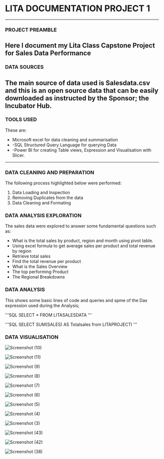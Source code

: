 # LITA DOCUMENTATION PROJECT 1
---
### PROJECT PREAMBLE
Here I document my Lita Class Capstone Project for Sales Data Performance
---
### DATA SOURCES
The main source of data used is Salesdata.csv and this is an open source data that can be easily downloaded as instructed by the Sponsor; the Incubator Hub.
---
### TOOLS USED
These are:
- Microsoft excel for data cleaning and summarisation
- -SQL Structured Query Language  for querying Data
- -Power BI for creating Table views, Expression and Visualisation with Slicer.
---
### DATA CLEANING AND PREPARATION
The following process highlighted below were performed:
1. Data Loading and Inspection
2. Removing Duplicates from the data
3. Data Cleaning and Formating
### DATA ANALYSIS EXPLORATION
The sales data were explored to answer some fundamental questions such as:
- What is the total sales by product, region and month using pivot table.
- Using excel formula to get average sales per product and total revenue by region
- Retrieve total sales
- Find the total revenue per product
- What is the Sales Overview
- The top performing Product
- The Regional Breakdowns
### DATA ANALYSIS
This shows some basic lines of code and queries and spme of the Dax expression used during the Analysis;

'''SQL
SELECT * FROM LITASALESDATA
'''

'''SQL
SELECT SUM(SALES) AS Totalsales from LITAPROJECTI
'''
### DATA VISUALISATION

![Screenshot (10)](https://github.com/user-attachments/assets/5c32ab44-27bd-4c8f-b00d-f223ccac8d6b)


![Screenshot (11)](https://github.com/user-attachments/assets/ff9b5439-34ac-40e0-82ad-207cbfcc1141)


![Screenshot (9)](https://github.com/user-attachments/assets/cbfc3f4c-c6a1-4189-bfb5-b763e4811327)


![Screenshot (8)](https://github.com/user-attachments/assets/1578d7f2-564a-479a-96a7-d4df8a4d1781)


![Screenshot (7)](https://github.com/user-attachments/assets/f674e7be-6668-4da8-b1e9-3a3101f1c654)


![Screenshot (6)](https://github.com/user-attachments/assets/08918e39-fad7-4f8a-a2c4-c73072baee3a)


![Screenshot (5)](https://github.com/user-attachments/assets/39067e71-9d6c-4e92-a51e-82bc5a7b037c)


![Screenshot (4)](https://github.com/user-attachments/assets/92682c9c-c97d-4cf9-bb04-18c49f503adc)


![Screenshot (3)](https://github.com/user-attachments/assets/0ce1a683-fcc3-4a70-b1fa-1119803751f9)


![Screenshot (43)](https://github.com/user-attachments/assets/e1aa3d9c-75f1-4b24-8d56-ffe1a9bec9c7)


![Screenshot (42)](https://github.com/user-attachments/assets/a0c456f4-7d55-436d-9d25-4bce0ce1f741)





![Screenshot (38)](https://github.com/user-attachments/assets/5a7ae44c-7f37-4ea6-a3af-e912446d3f4c)


































